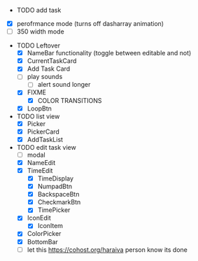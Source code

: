 - TODO add task
-  [x] perofrmance mode (turns off dasharray animation)
-  [ ] 350 width mode
- TODO Leftover
  - [x] NameBar functionality (toggle between editable and not)
  - [x] CurrentTaskCard
  - [x] Add Task Card
  - [ ] play sounds
    - [ ] alert sound longer
  - [x] FIXME
    - [x] COLOR TRANSITIONS
  - [x] LoopBtn
- TODO list view
  - [x] Picker
  - [x] PickerCard
  - [x] AddTaskList
- TODO edit task view
  - [ ] modal
  - [x] NameEdit
  - [x] TimeEdit
    - [x] TimeDisplay
    - [x] NumpadBtn
    - [x] BackspaceBtn
    - [x] CheckmarkBtn
    - [x] TimePicker
  - [x] IconEdit
    - [x] IconItem
  - [x] ColorPicker
  - [x] BottomBar
  - [ ] let this https://cohost.org/haraiva person know its done